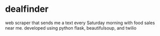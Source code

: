 # dealfinder
web scraper that sends me a text every Saturday morning with food sales near me. developed using python flask, beautifulsoup, and twilio
